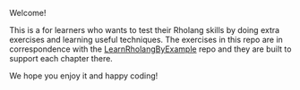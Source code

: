 Welcome!

This is a for learners who wants to test their Rholang skills by doing extra exercises and learning useful techniques. 
The exercises in this repo are in correspondence with the [LearnRholangByExample](https://github.com/JoshOrndorff/LearnRholangByExample) repo and they are built to support each 
chapter there. 

We hope you enjoy it and happy coding!  
